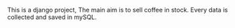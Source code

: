 This is a django project, The main aim is to sell coffee in stock. Every data is collected and saved in mySQL.